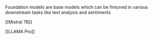 Foundation models are base models which can be fintuned in various downstream tasks
like text analysis and sentiments

[[Mistral 7B]]

[[LLAMA Pro]]